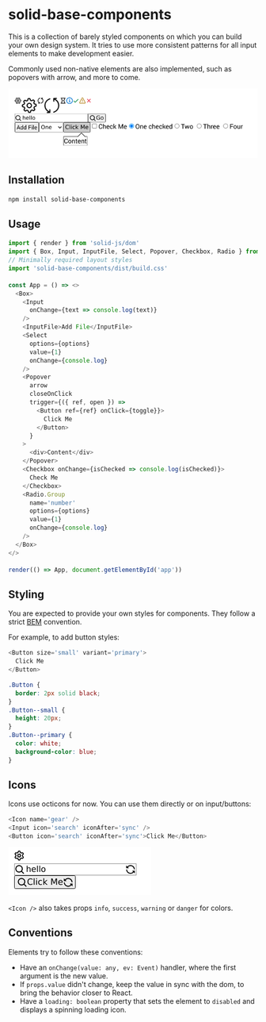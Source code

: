 # solid-base-components

This is a collection of barely styled components on which you can build your own
design system. It tries to use more consistent patterns for all input elements
to make development easier.

Commonly used non-native elements are also implemented, such as popovers with arrow,
and more to come.

![Demo](./static/demo.png)


## Installation

```bash
npm install solid-base-components
```

## Usage

```javascript
import { render } from 'solid-js/dom'
import { Box, Input, InputFile, Select, Popover, Checkbox, Radio } from 'solid-base-components';
// Minimally required layout styles
import 'solid-base-components/dist/build.css'

const App = () => <>
  <Box>
    <Input
      onChange={text => console.log(text)}
    />
    <InputFile>Add File</InputFile>
    <Select
      options={options}
      value={1}
      onChange={console.log}
    />
    <Popover
      arrow
      closeOnClick
      trigger={({ ref, open }) =>
        <Button ref={ref} onClick={toggle}}>
          Click Me
        </Button>
      }
    >
      <div>Content</div>
    </Popover>
    <Checkbox onChange={isChecked => console.log(isChecked)}>
      Check Me
    </Checkbox>
    <Radio.Group
      name='number'
      options={options}
      value={1}
      onChange={console.log}
    />
  </Box>
</>

render(() => App, document.getElementById('app'))
```

## Styling

You are expected to provide your own styles for components. They follow
a strict [BEM](http://getbem.com/) convention.

For example, to add button styles:

```javascript
<Button size='small' variant='primary'>
  Click Me
</Button>
```

```css
.Button {
  border: 2px solid black;
}
.Button--small {
  height: 20px;
}
.Button--primary {
  color: white;
  background-color: blue;
}
```

## Icons

Icons use octicons for now. You can use them directly or on input/buttons:

```javascript
<Icon name='gear' />
<Input icon='search' iconAfter='sync' />
<Button icon='search' iconAfter='sync'>Click Me</Button>
```

![Icons](./static/icons.png)

`<Icon />` also takes props `info`, `success`, `warning` or `danger` for colors.

## Conventions

Elements try to follow these conventions:
 - Have an `onChange(value: any, ev: Event)` handler, where the first argument
    is the new value.
 - If `props.value` didn't change, keep the value in sync with the dom, to bring
     the behavior closer to React.
 - Have a `loading: boolean` property that sets the element to `disabled` and
     displays a spinning loading icon.

